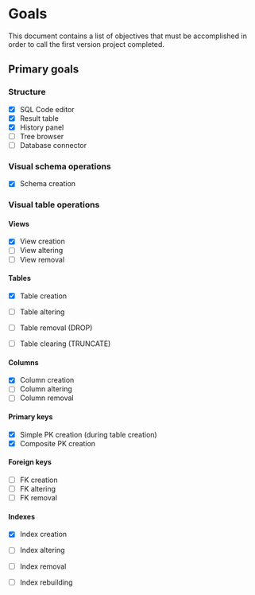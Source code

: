 # Goals
This document contains a list of objectives that must be accomplished in order to call the first version project completed.

## Primary goals

### Structure
- [x] SQL Code editor
- [x] Result table
- [x] History panel
- [ ] Tree browser
- [ ] Database connector

### Visual schema operations
- [x] Schema creation
  
### Visual table operations

#### Views
- [x] View creation
- [ ] View altering
- [ ] View removal

#### Tables
- [x] Table creation
- [ ] Table altering
- [ ] Table removal (DROP)
- [ ] Table clearing (TRUNCATE)


#### Columns

- [x] Column creation
- [ ] Column altering
- [ ] Column removal

#### Primary keys
- [x] Simple PK creation (during table creation)
- [x] Composite PK creation

#### Foreign keys

- [ ] FK creation
- [ ] FK altering
- [ ] FK removal

#### Indexes

- [x] Index creation
- [ ] Index altering
- [ ] Index removal
- [ ] Index rebuilding
  
  
